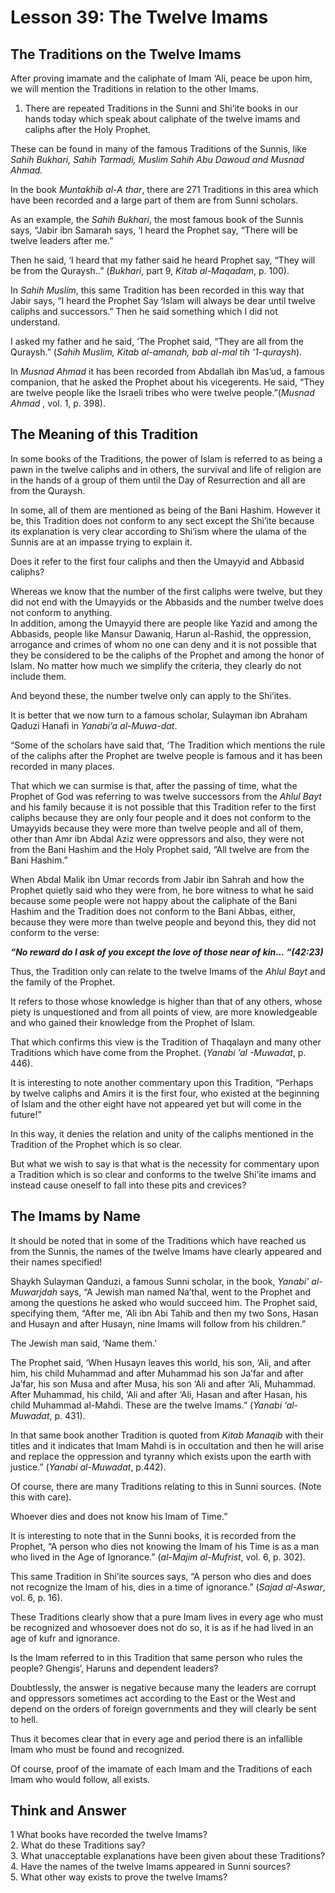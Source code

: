 Lesson 39: The Twelve Imams
===========================

The Traditions on the Twelve Imams
----------------------------------

After proving imamate and the caliphate of Imam ‘Ali, peace be upon him,
we will mention the Traditions in relation to the other Imams.

1. There are repeated Traditions in the Sunni and Shi’ite books in our
hands today which speak about caliphate of the twelve imams and caliphs
after the Holy Prophet.

These can be found in many of the famous Traditions of the Sunnis, like
*Sahih Bukhari, Sahih Tarmadi, Muslim Sahih Abu Dawoud and Musnad
Ahmad.*

In the book *Muntakhib al-A thar*, there are 271 Traditions in this area
which have been recorded and a large part of them are from Sunni
scholars.

As an example, the *Sahih Bukhari*, the most famous book of the Sunnis
says, “Jabir ibn Samarah says, ‘I heard the Prophet say, “There will be
twelve leaders after me.”

Then he said, ‘I heard that my father said he heard Prophet say, “They
will be from the Quraysh..” (*Bukhari*, part 9, *Kitab al-Maqadam*, p.
100).

In *Sahih Muslim*, this same Tradition has been recorded in this way
that Jabir says, “I heard the Prophet Say ‘Islam will always be dear
until twelve caliphs and successors.” Then he said something which I did
not understand.

I asked my father and he said, ‘The Prophet said, “They are all from the
Quraysh.” (*Sahih Muslim, Kitab al-amanah, bab al-mal tih ‘1-quraysh*).

In *Musnad Ahmad* it has been recorded from Abdallah ibn Mas’ud, a
famous companion, that he asked the Prophet about his vicegerents. He
said, “They are twelve people like the Israeli tribes who were twelve
people.”(*Musnad Ahmad* , vol. 1, p. 398).

The Meaning of this Tradition
-----------------------------

In some books of the Traditions, the power of Islam is referred to as
being a pawn in the twelve caliphs and in others, the survival and life
of religion are in the hands of a group of them until the Day of
Resurrection and all are from the Quraysh.

In some, all of them are mentioned as being of the Bani Hashim. However
it be, this Tradition does not conform to any sect except the Shi’ite
because its explanation is very clear according to Shi’ism where the
ulama of the Sunnis are at an impasse trying to explain it.

Does it refer to the first four caliphs and then the Umayyid and Abbasid
caliphs?

Whereas we know that the number of the first caliphs were twelve, but
they did not end with the Umayyids or the Abbasids and the number twelve
does not conform to anything.  
 In addition, among the Umayyid there are people like Yazid and among
the Abbasids, people like Mansur Dawaniq, Harun al-Rashid, the
oppression, arrogance and crimes of whom no one can deny and it is not
possible that they be considered to be the caliphs of the Prophet and
among the honor of Islam. No matter how much we simplify the criteria,
they clearly do not include them.

And beyond these, the number twelve only can apply to the Shi’ites.

It is better that we now turn to a famous scholar, Sulayman ibn Abraham
Qaduzi Hanafi in *Yanabi‘a al-Muwa-dat*.

“Some of the scholars have said that, ‘The Tradition which mentions the
rule of the caliphs after the Prophet are twelve people is famous and it
has been recorded in many places.

That which we can surmise is that, after the passing of time, what the
Prophet of God was referring to was twelve successors from the *Ahlul
Bayt* and his family because it is not possible that this Tradition
refer to the first caliphs because they are only four people and it does
not conform to the Umayyids because they were more than twelve people
and all of them, other than Amr ibn Abdal Aziz were oppressors and also,
they were not from the Bani Hashim and the Holy Prophet said, “All
twelve are from the Bani Hashim.”

When Abdal Malik ibn Umar records from Jabir ibn Sahrah and how the
Prophet quietly said who they were from, he bore witness to what he said
because some people were not happy about the caliphate of the Bani
Hashim and the Tradition does not conform to the Bani Abbas, either,
because they were more than twelve people and beyond this, they did not
conform to the verse:

***“No reward do I ask of you except the love of those near of kin...
“(42:23)***

Thus, the Tradition only can relate to the twelve Imams of the *Ahlul
Bayt* and the family of the Prophet.

It refers to those whose knowledge is higher than that of any others,
whose piety is unquestioned and from all points of view, are more
knowledgeable and who gained their knowledge from the Prophet of Islam.

That which confirms this view is the Tradition of Thaqalayn and many
other Traditions which have come from the Prophet. (*Yanabi
’al -Muwadat*, p. 446).

It is interesting to note another commentary upon this Tradition,
“Perhaps by twelve caliphs and Amirs it is the first four, who existed
at the beginning of Islam and the other eight have not appeared yet but
will come in the future!”

In this way, it denies the relation and unity of the caliphs mentioned
in the Tradition of the Prophet which is so clear.

But what we wish to say is that what is the necessity for commentary
upon a Tradition which is so clear and conforms to the twelve Shi’ite
imams and instead cause oneself to fall into these pits and crevices?

The Imams by Name
-----------------

It should be noted that in some of the Traditions which have reached us
from the Sunnis, the names of the twelve Imams have clearly appeared and
their names specified!

Shaykh Sulayman Qanduzi, a famous Sunni scholar, in the book, *Yanabi’
al-Muwarjdah* says, “A Jewish man named Na’thal, went to the Prophet and
among the questions he asked who would succeed him. The Prophet said,
specifying them, “After me, ‘Ali ibn Abi Tahib and then my two Sons,
Hasan and Husayn and after Husayn, nine Imams will follow from his
children.”

The Jewish man said, ‘Name them.’

The Prophet said, ‘When Husayn leaves this world, his son, ‘Ali, and
after him, his child Muhammad and after Muhammad his son Ja’far and
after Ja’far, his son Musa and after Musa, his son ‘Ali and after ‘Ali,
Muhammad. After Muhammad, his child, ‘Ali and after ‘Ali, Hasan and
after Hasan, his child Muhammad al-Mahdi. These are the twelve Imams.”
(*Yanabi ‘al-Muwadat*, p. 431).

In that same book another Tradition is quoted from *Kitab Manaqib* with
their titles and it indicates that Imam Mahdi is in occultation and then
he will arise and replace the oppression and tyranny which exists upon
the earth with justice.” (*Yanabi al-Muwadat*, p.442).

Of course, there are many Traditions relating to this in Sunni sources.
(Note this with care).

Whoever dies and does not know his Imam of Time.”

It is interesting to note that in the Sunni books, it is recorded from
the Prophet, “A person who dies not knowing the Imam of his Time is as a
man who lived in the Age of Ignorance.” (*al-Majim al-Mufrist*, vol. 6,
p. 302).

This same Tradition in Shi’ite sources says, “A person who dies and does
not recognize the Imam of his, dies in a time of ignorance.” (*Sajad
al-Aswar*, vol. 6, p. 16).

These Traditions clearly show that a pure Imam lives in every age who
must be recognized and whosoever does not do so, it is as if he had
lived in an age of kufr and ignorance.

Is the Imam referred to in this Tradition that same person who rules the
people? Ghengis’, Haruns and dependent leaders?

Doubtlessly, the answer is negative because many the leaders are corrupt
and oppressors sometimes act according to the East or the West and
depend on the orders of foreign governments and they will clearly be
sent to hell.

Thus it becomes clear that in every age and period there is an
infallible Imam who must be found and recognized.

Of course, proof of the imamate of each Imam and the Traditions of each
Imam who would follow, all exists.

Think and Answer
----------------

1 What books have recorded the twelve Imams?  
 2. What do these Traditions say?  
 3. What unacceptable explanations have been given about these
Traditions?  
 4. Have the names of the twelve Imams appeared in Sunni sources?  
 5. What other way exists to prove the twelve Imams?


